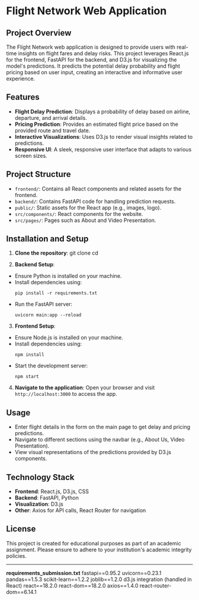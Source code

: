 # Flight Network Web Application

## Project Overview
The Flight Network web application is designed to provide users with real-time insights on flight fares and delay risks. This project leverages React.js for the frontend, FastAPI for the backend, and D3.js for visualizing the model's predictions. It predicts the potential delay probability and flight pricing based on user input, creating an interactive and informative user experience.

## Features
- **Flight Delay Prediction**: Displays a probability of delay based on airline, departure, and arrival details.
- **Pricing Prediction**: Provides an estimated flight price based on the provided route and travel date.
- **Interactive Visualizations**: Uses D3.js to render visual insights related to predictions.
- **Responsive UI**: A sleek, responsive user interface that adapts to various screen sizes.

## Project Structure
- `frontend/`: Contains all React components and related assets for the frontend.
- `backend/`: Contains FastAPI code for handling prediction requests.
- `public/`: Static assets for the React app (e.g., images, logo).
- `src/components/`: React components for the website.
- `src/pages/`: Pages such as About and Video Presentation.

## Installation and Setup
1. **Clone the repository**:
git clone <repository-url> cd <repository-folder>


2. **Backend Setup**:
- Ensure Python is installed on your machine.
- Install dependencies using:
  ```
  pip install -r requirements.txt
  ```
- Run the FastAPI server:
  ```
  uvicorn main:app --reload
  ```

3. **Frontend Setup**:
- Ensure Node.js is installed on your machine.
- Install dependencies using:
  ```
  npm install
  ```
- Start the development server:
  ```
  npm start
  ```

4. **Navigate to the application**:
Open your browser and visit `http://localhost:3000` to access the app.

## Usage
- Enter flight details in the form on the main page to get delay and pricing predictions.
- Navigate to different sections using the navbar (e.g., About Us, Video Presentation).
- View visual representations of the predictions provided by D3.js components.

## Technology Stack
- **Frontend**: React.js, D3.js, CSS
- **Backend**: FastAPI, Python
- **Visualization**: D3.js
- **Other**: Axios for API calls, React Router for navigation

## License
This project is created for educational purposes as part of an academic assignment. Please ensure to adhere to your institution's academic integrity policies.

---

**requirements_submission.txt**
fastapi==0.95.2 uvicorn==0.23.1 pandas==1.5.3 scikit-learn==1.2.2 joblib==1.2.0 d3.js integration (handled in React) react==18.2.0 react-dom==18.2.0 axios==1.4.0 react-router-dom==6.14.1


